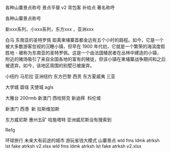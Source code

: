 各种山寨景点称号  景点平替 v2
背包客  补给点 著名称呼

各种山寨景点称号


新xxx系列，小xxx系列，东方xxx ，亚洲xxx




白马  东南亚的圣特罗佩
距离柬埔寨首都金边有五个小时的路程。如今，它是一个被大多数游客忽视的沉睡小镇，但早在 1900 年代初，它就是一个繁荣的海滨度假胜地 - 被称为东南亚的圣特罗佩。这是一个由法国殖民者在丛林中建造的小镇，附近的赌场吸引了来自全国各地的富有的赌徒，但该小镇在柬埔寨战争期间和之后被遗弃。如今，该地区周围的别墅已被废弃。


小纽约 马尼拉 亚洲纽约
东方巴黎 西贡
东方夏威夷 三亚

大学城 碧瑶 
天使城 agls

大雅台 
200rmb 
新澳门 西哈努克
新迪拜  科伦坡

新澳门 西港  新 拉斯维加斯

东方威尼斯
惠州五矿 哈施塔特
亚洲威尼斯没有搜索到

Refg

环球旅行  未来大有前途的城市
游玩省钱大模式 山寨景点
wld fms ldmk atrksh lst fake atrksh v2.xlsx
wld fms ldmk atrksh lst fake atrksh v2.xlsx
